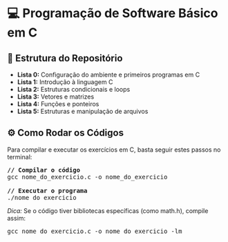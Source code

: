 <h1>💻 Programação de Software Básico em C</h1>

<h2>📁 Estrutura do Repositório</h2>
<ul>
    <li><strong>Lista 0:</strong> Configuração do ambiente e primeiros programas em C</li>
    <li><strong>Lista 1:</strong> Introdução à linguagem C</li>
    <li><strong>Lista 2:</strong> Estruturas condicionais e loops</li>
    <li><strong>Lista 3:</strong> Vetores e matrizes</li>
    <li><strong>Lista 4:</strong> Funções e ponteiros</li>
    <li><strong>Lista 5:</strong> Estruturas e manipulação de arquivos</li>
</ul>

<h2>⚙️ Como Rodar os Códigos</h2>
<p>Para compilar e executar os exercícios em C, basta seguir estes passos no terminal:</p>

<pre>
<strong>// Compilar o código</strong>
gcc nome_do_exercicio.c -o nome_do_exercicio

<strong>// Executar o programa</strong>
./nome_do_exercicio
</pre>

<p><em>Dica:</em> Se o código tiver bibliotecas específicas (como math.h), compile assim:</p>

<pre>
gcc nome_do_exercicio.c -o nome_do_exercicio -lm
</pre>
